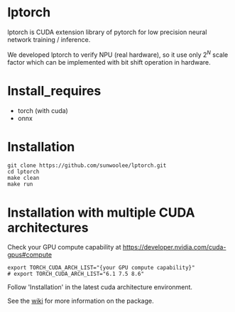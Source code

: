 # lptorch
lptorch is CUDA extension library of pytorch for low precision neural network training / inference.

We developed lptorch to verify NPU (real hardware), so it use only $2^N$ scale factor which can be implemented with bit shift operation in hardware.

# Install_requires
* torch (with cuda)
* onnx

# Installation
```
git clone https://github.com/sunwoolee/lptorch.git
cd lptorch
make clean
make run
```

# Installation with multiple CUDA architectures
Check your GPU compute capability at https://developer.nvidia.com/cuda-gpus#compute  
```
export TORCH_CUDA_ARCH_LIST="{your GPU compute capability}"
# export TORCH_CUDA_ARCH_LIST="6.1 7.5 8.6"
```
Follow 'Installation' in the latest cuda architecture environment.  

See the [wiki](https://github.com/sunwoolee/lptorch/wiki) for more information on the package.
